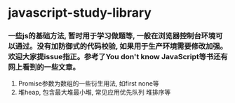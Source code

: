 # javascript-study-library
### 一些js的基础方法, 暂时用于学习做题等, 一般在浏览器控制台环境可以通过。没有加防御式的代码校验, 如果用于生产环境需要修改加强。欢迎大家提issue指正。参考了You don't know JavaScript等书还有网上看到的一些文章。

1. Promise参数为数组的一些衍生用法, 如first none等
2. 堆heap, 包含最大堆最小堆, 常见应用优先队列 堆排序等
